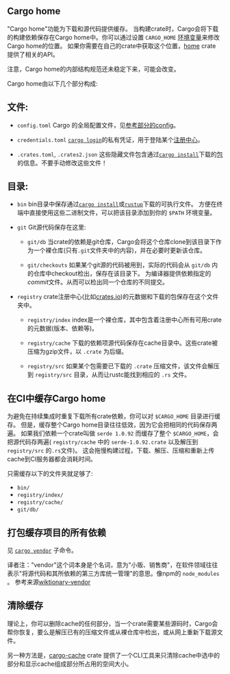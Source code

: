 ## Cargo home

"Cargo home"功能为下载和源代码提供缓存。
当构建crate时，Cargo会将下载的构建依赖保存在Cargo home中。你可以通过设置 `CARGO_HOME` [环境变量][env]来修改Cargo home的位置。
如果你需要在自己的crate中获取这个位置，[home](https://crates.io/crates/home) crate 提供了相关的API。

注意，Cargo home的内部结构规范还未稳定下来，可能会改变。

Cargo home由以下几个部分构成:

## 文件:

* `config.toml`
	Cargo 的全局配置文件，见[参考部分的config][config]。

* `credentials.toml`
 	[`cargo login`]的私有凭证，用于登陆某个[注册中心][def-registry]。

* `.crates.toml`, `.crates2.json`
	这些隐藏文件包含通过[`cargo install`]下载的[包][def-package]的信息。不要手动修改这些文件！

## 目录:

* `bin`
bin目录中保存通过[`cargo install`]或[`rustup`](https://rust-lang.github.io/rustup/)下载的可执行文件。
方便在终端中直接使用这些二进制文件，可以把该目录添加到你的 `$PATH` 环境变量。

* `git`
	Git源代码保存在这里:

	* `git/db`
		 当crate的依赖是git仓库，Cargo会将这个仓库clone到该目录下作为一个裸仓库(只有`.git`文件夹中的内容)，并在必要时更新该仓库。

	* `git/checkouts`
		如果某个git源的代码被用到，实际的代码会从 `git/db` 内的仓库中checkout检出，保存在该目录下。
		为编译器提供依赖指定的*commit*文件。从而可以检出同一个仓库的不同提交。

* `registry`
	crate注册中心(比如[crates.io](https://crates.io/))的元数据和下载的包保存在这个文件夹中。

  * `registry/index`
		index是一个裸仓库，其中包含着注册中心所有可用crate的元数据(版本、依赖等)。

  *  `registry/cache`
		下载的依赖项源代码保存在cache目录中。这些crate被压缩为gzip文件，以 `.crate` 为后缀。

  * `registry/src`
		如果某个包需要已下载的 `.crate` 压缩文件，该文件会解压到 `registry/src` 目录，从而让rustc能找到相应的 `.rs` 文件。


## 在CI中缓存Cargo home

为避免在持续集成时重复下载所有crate依赖，你可以对 `$CARGO_HOME` 目录进行缓存。
但是，缓存整个Cargo home目录往往低效，因为它会把相同的代码保存两遍。
如果我们依赖一个crate叫做 `serde 1.0.92` 而缓存了整个 `$CARGO_HOME`，会把源代码存两遍( `registry/cache` 中的 `serde-1.0.92.crate` 以及解压到 `registry/src` 的`.rs`文件)。
这会拖慢构建过程，下载、解压、压缩和重新上传cache到CI服务器都会消耗时间。

只需缓存以下的文件夹就足够了:

* `bin/`
* `registry/index/`
* `registry/cache/`
* `git/db/`



## 打包缓存项目的所有依赖

见 [`cargo vendor`] 子命令。

译者注："vendor"这个词本身是个名词，意为"小贩、销售商"，在软件领域往往表示"将源代码和其所依赖的第三方库统一管理"的意思。像npm的 `node_modules` 。
参考来源[wiktionary-vendor](https://en.wiktionary.org/wiki/vendor)



## 清除缓存

理论上，你可以删除cache的任何部分，当一个crate需要某些源码时，Cargo会帮你恢复，要么是解压已有的压缩文件或从裸仓库中检出，或从网上重新下载源文件。

另一种方法是，[cargo-cache](https://crates.io/crates/cargo-cache) crate 提供了一个CLI工具来只清除cache中选中的部分和显示cache组成部分所占用的空间大小。

[`cargo install`]: ../commands/cargo-install.md
[`cargo login`]: ../commands/cargo-login.md
[`cargo vendor`]: ../commands/cargo-vendor.md
[config]: ../reference/config.md
[def-crate]:     ../appendix/glossary.md#crate     '"crate" (glossary entry)'
[def-package]:   ../appendix/glossary.md#package   '"package" (glossary entry)'
[def-registry]:  ../appendix/glossary.md#registry  '"registry" (glossary entry)'
[env]: ../reference/environment-variables.md
